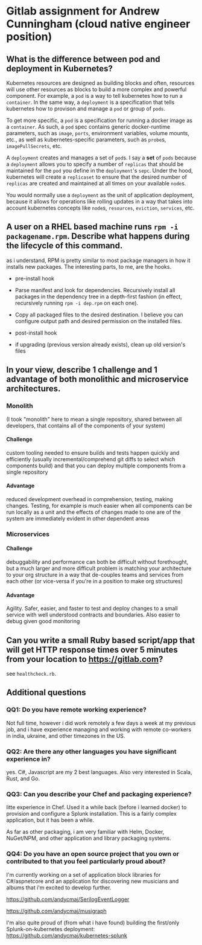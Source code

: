 # Gitlab assignment for Andrew Cunningham (cloud native engineer position)

## What is the difference between pod and deployment in Kubernetes?

Kubernetes resources are designed as building blocks and often, resources will use other resources as blocks to build a more complex and powerful component. For example, a `pod` is a way to tell kubernetes how to run a `container`. In the same way, a `deployment` is a specification that tells kubernetes how to provison and manage a `pod` or group of `pods`.

To get more specific, a `pod` is a specification for running a docker image as a `container`. As such, a `pod` spec contains generic docker-runtime parameters, such as `image`, `ports`, environment variables, volume mounts, etc., as well as kubernetes-specific parameters, such as `probe`s, `imagePullSecrets`, etc.

A `deployment` creates and manages a set of `pod`s. I say a **set** of `pods` because a `deployment` allows you to specify a number of `replicas` that should be maintained for the `pod` you define in the `deployment`'s `sepc`. Under the hood, kubernetes will create a `replicaset` to ensure that the desired number of `replicas` are created and maintained at all times on your available `node`s.

You would normally use a `deployment` as the unit of application deployment, because it allows for operations like rolling updates in a way that takes into account kubernetes concepts like `node`s, `resources`, `eviction`, `services`, etc.

## A user on a RHEL based machine runs `rpm -i packagename.rpm`. Describe what happens during the lifecycle of this command.

as i understand, RPM is pretty similar to most package managers in how it installs new packages. The interesting parts, to me, are the hooks.

* pre-install hook

* Parse manifest and look for dependencies. Recursively install all packages in the dependency tree in a depth-first fashion (in effect, recursively running `rpm -i dep.rpm` on each one).

* Copy all packaged files to the desired destination. I believe you can configure output path and desired permission on the installed files.

* post-install hook

* if upgrading (previous version already exists), clean up old version's files

## In your view, describe 1 challenge and 1 advantage of both monolithic and microservice architectures.

### Monolith

(I took "monolith" here to mean a single repository, shared between all developers, that contains all of the components of your system)

#### Challenge

custom tooling needed to ensure builds and tests happen quickly and efficiently (usually incremental/comprehend git diffs to select which components build) and that you can deploy multiple components from a single repository

#### Advantage

reduced development overhead in comprehension, testing, making changes. Testing, for example is much easier when all components can be run locally as a unit and the effects of changes made to one are of the system are immediately evident in other dependent areas

### Microservices

#### Challenge

debuggability and performance can both be difficult without forethought, but a much larger and more difficult problem is matching your architecture to your org structure in a way that de-couples teams and services from each other (or vice-versa if you're in a position to make org structures)

#### Advantage

Agility. Safer, easier, and faster to test and deploy changes to a small service with well understood contracts and boundaries. Also easier to debug given good monitoring

## Can you write a small Ruby based script/app that will get HTTP response times over 5 minutes from your location to https://gitlab.com?

see `healthcheck.rb`.

## Additional questions

### QQ1: Do you have remote working experience?

Not full time, however i did work remotely a few days a week at my previous job, and i have experience managing and working with remote co-workers in india, ukraine, and other timezones in the US.

### QQ2: Are there any other languages you have significant experience in?

yes. C#, Javascript are my 2 best languages. Also very interested in Scala, Rust, and Go.

### QQ3: Can you describe your Chef and packaging experience?

litte experience in Chef. Used it a while back (before i learned docker) to provision and configure a Splunk installation. This is a fairly complex application, but it has been a while.

As far as other packaging, i am very familiar with Helm, Docker, NuGet/NPM, and other application and library packaging systems.

### QQ4: Do you have an open source project that you own or contributed to that you feel particularly proud about?

I'm currently working on a set of application block libraries for C#/aspnetcore and an application for discovering new musicians and albums that i'm excited to develop further.

https://github.com/andycmaj/SerilogEventLogger

https://github.com/andycmaj/musigraph

I'm also quite proud of (from what i have found) building the first/only Splunk-on-kubernetes deployment: https://github.com/andycmaj/kubernetes-splunk